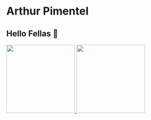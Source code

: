 # Arthur Pimentel
## Hello Fellas 👋

<div>
  <a href="https://github.com/artpimentel">
  <img height="180em" src="https://github-readme-stats.vercel.app/api?username=artpimentel&show_icons=false&theme=aura_dark&include_all_commits=true&count_private=true"/>
  <img height="180em" src="https://github-readme-stats.vercel.app/api/top-langs/?username=artpimentel&layout=compact&langs_count=16&theme=aura_dark"/>
</div>

<!--
**artpimentel/artpimentel** is a ✨ _special_ ✨ repository because its `README.md` (this file) appears on your GitHub profile.

Here are some ideas to get you started:

- 🔭 I’m currently working on ...
- 🌱 I’m currently learning ...
- 👯 I’m looking to collaborate on ...
- 🤔 I’m looking for help with ...
- 💬 Ask me about ...
- 📫 How to reach me: ...
-->
